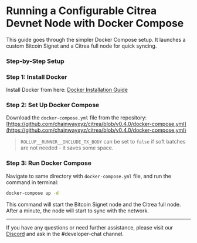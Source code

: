 # Running a Configurable Citrea Devnet Node with Docker Compose

This guide goes through the simpler Docker Compose setup. It launches a custom Bitcoin Signet and a Citrea full node for quick syncing.

### Step-by-Step Setup

### Step 1: Install Docker

Install Docker from here: [Docker Installation Guide](https://docs.docker.com/get-docker/)

### Step 2: Set Up Docker Compose

Download the `docker-compose.yml` file from the repository: [https://github.com/chainwayxyz/citrea/blob/v0.4.0/docker-compose.yml](https://github.com/chainwayxyz/citrea/blob/v0.4.0/docker-compose.yml)

> `ROLLUP__RUNNER__INCLUDE_TX_BODY` can be set to `false` if soft batches are not needed - it saves some space.

### Step 3: Run Docker Compose

Navigate to same directory with `docker-compose.yml` file, and run the command in terminal:

```sh
docker-compose up -d
```

This command will start the Bitcoin Signet node and the Citrea full node. After a minute, the node will start to sync with the network.

-------------------------

If you have any questions or need further assistance, please visit our [Discord](https://discord.citrea.xyz) and ask in the #developer-chat channel.